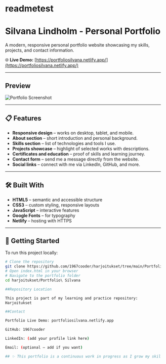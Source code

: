 # readmetest
# Silvana Lindholm - Personal Portfolio

A modern, responsive personal portfolio website showcasing my skills, projects, and contact information.

🌐 **Live Demo:** [https://portfoliosilvana.netlify.app/](https://portfoliosilvana.netlify.app/)

---

##  Preview

![Portfolio Screenshot](screenshot.png)  

----

## 📋 Features

- **Responsive design** – works on desktop, tablet, and mobile.
- **About section** – short introduction and personal background.
- **Skills section** – list of technologies and tools I use.
- **Projects showcase** – highlight of selected works with descriptions.
- **Certificates and education** – proof of skills and learning journey.
- **Contact form** – send me a message directly from the website.
- **Social links** – connect with me via LinkedIn, GitHub, and more.

---

## 🛠️ Built With

- **HTML5** – semantic and accessible structure
- **CSS3** – custom styling, responsive layouts
- **JavaScript** – interactive features
- **Google Fonts** – for typography
- **Netlify** – hosting with HTTPS

---

## 🚀 Getting Started

To run this project locally:

```bash
# Clone the repository
git clone https://github.com/1967cooder/harjoitukset/tree/main/Portfolio%20Silvana
# Open index.html in your browser
# Navigate to the portfolio folder
cd harjoitukset/Portfolio\ Silvana

##Repository Location

This project is part of my learning and practice repository:
Harjoitukset

##Contact

Portfolio Live Demo: portfoliosilvana.netlify.app

GitHub: 1967cooder

LinkedIn: (add your profile link here)

Email: (optional – add if you want)

## ✨ This portfolio is a continuous work in progress as I grow my skills and add new projects.